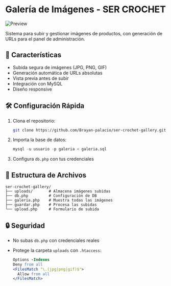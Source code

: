 # Galería de Imágenes - SER CROCHET

![Preview](https://i.postimg.cc/pr6cwxfC/captura.png)

Sistema para subir y gestionar imágenes de productos, con generación de URLs para el panel de administración.

## 🚀 Características
- Subida segura de imágenes (JPG, PNG, GIF)
- Generación automática de URLs absolutas
- Vista previa antes de subir
- Integración con MySQL
- Diseño responsive

## 🛠 Configuración Rápida
1. Clona el repositorio:
   ```bash
   git clone https://github.com/Brayan-palacio/ser-crochet-gallery.git
   ```
2. Importa la base de datos:
   ```sql
   mysql -u usuario -p galeria < galeria.sql
   ```
3. Configura `db.php` con tus credenciales

## 📂 Estructura de Archivos
```
ser-crochet-gallery/
├── uploads/       # Almacena imágenes subidas
├── db.php         # Configuración de DB
├── galeria.php    # Muestra todas las imágenes
├── guardar.php    # Procesa las subidas
└── upload.php     # Formulario de subida
```

## 🔒 Seguridad
- No subas `db.php` con credenciales reales
- Protege la carpeta `uploads` con `.htaccess`:

  ```apache
  Options -Indexes
  Deny from all
  <FilesMatch "\.(jpg|png|gif)$">
    Allow from all
  </FilesMatch>
  ```

